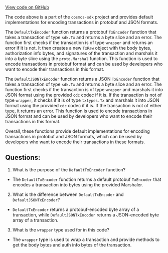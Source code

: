 [View code on GitHub](https://github.com/cosmos/cosmos-sdk.git/x/auth/tx/encoder.go)

The code above is a part of the `cosmos-sdk` project and provides default implementations for encoding transactions in protobuf and JSON formats. 

The `DefaultTxEncoder` function returns a protobuf `TxEncoder` function that takes a transaction of type `sdk.Tx` and returns a byte slice and an error. The function first checks if the transaction is of type `wrapper` and returns an error if it is not. It then creates a new `TxRaw` object with the body bytes, authorization info bytes, and signatures of the transaction and marshals it into a byte slice using the `proto.Marshal` function. This function is used to encode transactions in protobuf format and can be used by developers who want to encode their transactions in this format.

The `DefaultJSONTxEncoder` function returns a JSON `TxEncoder` function that takes a transaction of type `sdk.Tx` and returns a byte slice and an error. The function first checks if the transaction is of type `wrapper` and marshals it into JSON format using the provided `cdc` codec if it is. If the transaction is not of type `wrapper`, it checks if it is of type `txtypes.Tx` and marshals it into JSON format using the provided `cdc` codec if it is. If the transaction is not of either type, it returns an error. This function is used to encode transactions in JSON format and can be used by developers who want to encode their transactions in this format.

Overall, these functions provide default implementations for encoding transactions in protobuf and JSON formats, which can be used by developers who want to encode their transactions in these formats.
## Questions: 
 1. What is the purpose of the `DefaultTxEncoder` function?
- The `DefaultTxEncoder` function returns a default protobuf `TxEncoder` that encodes a transaction into bytes using the provided Marshaler.

2. What is the difference between `DefaultTxEncoder` and `DefaultJSONTxEncoder`?
- `DefaultTxEncoder` returns a protobuf-encoded byte array of a transaction, while `DefaultJSONTxEncoder` returns a JSON-encoded byte array of a transaction.

3. What is the `wrapper` type used for in this code?
- The `wrapper` type is used to wrap a transaction and provide methods to get the body bytes and auth info bytes of the transaction.